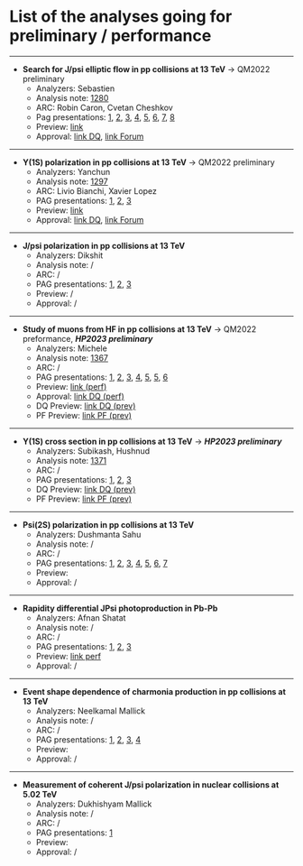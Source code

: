 # List of the analyses going for preliminary / performance


---
- **Search for J/psi elliptic flow in pp collisions at 13 TeV** &rarr; QM2022 preliminary
  - Analyzers: Sebastien
  - Analysis note: [1280](https://alice-notes.web.cern.ch/node/1280)
  - ARC: Robin Caron, Cvetan Cheshkov
  - Pag presentations: [1](https://indico.cern.ch/event/1120287/contributions/4705881/attachments/2380577/4067501/SPerrin_Analyse_PAG_280122.pdf), [2](https://indico.cern.ch/event/1123891/contributions/4717911/attachments/2384522/4074934/SPerrin_Analyse_PAG_040222.pdf), [3](https://indico.cern.ch/event/1158338/contributions/4864257/attachments/2438860/4177447/SPerrin_Analyse_PAG_050522.pdf), [4](https://indico.cern.ch/event/1163512/contributions/4886548/attachments/2447913/4194710/SPerrin_Analyse_PAG_190522.pdf), [5](https://indico.cern.ch/event/1170512/contributions/4926359/attachments/2464535/4225992/SPerrin_Analyse_PAG_170622.pdf), [6](https://indico.cern.ch/event/1176351/contributions/4943443/attachments/2473520/4244050/SPerrin_Analyse_PAG_310622.pdf), [7](https://indico.cern.ch/event/1181580/contributions/4963630/attachments/2480510/4258077/SPerrin_Analyse_PAG_150722.pdf), [8](https://indico.cern.ch/event/1211135/)
  - Preview: [link](https://indico.cern.ch/event/1122791/contributions/4713989/attachments/2386370/4078594/SPerrin_PWG_082222.pdf)
  - Approval: [link DQ](https://indico.cern.ch/event/1123657/contributions/4757398/attachments/2403669/4111306/SPerrin_PWG_080322.pdf), [link Forum](https://indico.cern.ch/event/1135462/contributions/4766973/attachments/2402443/4127170/SPerrin_PF_200322.pdf)
 
---

- **Y(1S) polarization in pp collisions at 13 TeV** &rarr; QM2022 preliminary
  - Analyzers: Yanchun
  - Analysis note: [1297](https://alice-notes.web.cern.ch/node/1297)
  - ARC: Livio Bianchi, Xavier Lopez
  - PAG presentations: [1](https://indico.cern.ch/event/1106532/contributions/4659662/attachments/2367201/4042653/dPAG20211217.pdf), [2](https://indico.cern.ch/event/1123891/contributions/4721504/attachments/2384694/4075402/dPAG20220204.pdf), [3](https://indico.cern.ch/event/1133107/contributions/4756039/attachments/2397690/4099940/dPAG20220225.pdf)
  - Preview: [link](https://indico.cern.ch/event/1122791/contributions/4713990/attachments/2387100/4079886/dYD20220208_DQPre.pdf)
  - Approval: [link DQ](https://indico.cern.ch/event/1123657/contributions/4757399/attachments/2403875/4111738/dYD20220308_DQApproval.pdf), [link Forum](https://indico.cern.ch/event/1135462/contributions/4766974/attachments/2402446/4127119/dYD20220322_PFApproval_final.pdf)
 
---

- **J/psi polarization in pp collisions at 13 TeV**
  - Analyzers: Dikshit
  - Analysis note: /
  - ARC: /
  - PAG presentations: [1](https://indico.cern.ch/event/1106532/contributions/4655204/attachments/2367115/4042226/Alice_PAG_update.pdf), [2](https://indico.cern.ch/event/1118278/contributions/4695981/attachments/2376679/4060039/alice_update21jan2022odp.pdf), [3](https://indico.cern.ch/event/1170512/contributions/4916436/attachments/2464504/4225937/PAG_DQ17june2022.pdf)
  - Preview: /
  - Approval: /
 
---

- **Study of muons from HF in pp collisions at 13 TeV** &rarr; QM2022 preformance, ***HP2023 preliminary***
  - Analyzers: Michele
  - Analysis note: [1367](https://alice-notes.web.cern.ch/node/1367)
  - ARC: /
  - PAG presentations: [1](https://indico.cern.ch/event/1120287/contributions/4709981/attachments/2380590/4067511/PAG_Update.pdf), [2](https://indico.cern.ch/event/1133107/contributions/4754331/attachments/2397669/4099900/MPennisi_PAG_meeting_25_02.pdf), [3](https://indico.cern.ch/event/1158338/contributions/4864039/attachments/2438863/4177454/PAG_Meeting_MPennisi_6_05_2022.pdf), [4](https://indico.cern.ch/event/1180174/contributions/4956606/attachments/2477171/4251720/MPennisi_PAG_meeting_8_07.pdf.pdf), [5](https://indico.cern.ch/event/1229959/contributions/5175723/attachments/2563941/4419848/Presentazioni%20Pag%209_12.pdf), [5](https://indico.cern.ch/event/1240482/contributions/5214801/attachments/2575267/4440562/MPennisi_PAG_meeting_13_01_23.pdf), [6](https://indico.cern.ch/event/1249202/contributions/5253442/attachments/2587333/4463982/MPennisi_PAG_meeting_3_02_23.pdf)
  - Preview: [link (perf)](https://indico.cern.ch/event/1122791/contributions/4714006/attachments/2386621/4078958/MPennisi_DQ_meeting.pdf)
  - Approval: [link DQ (perf)](https://indico.cern.ch/event/1123657/contributions/4757400/attachments/2403714/4111406/DQMeeting_MPennisi_8_03_2022.pdf)
  - DQ Preview: [link DQ (prev)](https://indico.cern.ch/event/1253027/contributions/5263689/attachments/2593370/4476019/MPennisi_PWG_preview_14_02.pdf)
  - PF Preview: [link PF (prev)](https://indico.cern.ch/event/1253172/contributions/5269471/attachments/2592409/4486103/MPennisi_PF_preview_23_02.pdf)
 
---

- **Y(1S) cross section in pp collisions at 13 TeV** &rarr; ***HP2023 preliminary***
  - Analyzers: Subikash, Hushnud
  - Analysis note: [1371](https://alice-notes.web.cern.ch/node/1371)
  - ARC: /
  - PAG presentations: [1](https://indico.cern.ch/event/1127549/contributions/4733104/attachments/2389551/4084669/PAG_Meeting_Feb11_2022.pdf), [2](https://indico.cern.ch/event/1216249/contributions/5116088/attachments/2537397/4367288/DQ_Upsilon_update_28_10_22-1.pdf), [3](https://indico.cern.ch/event/1249202/contributions/5249539/attachments/2587847/4465043/DQ_upsilon_03022023.pdf)
  - DQ Preview: [link DQ (prev)](https://indico.cern.ch/event/1253027/contributions/5263683/attachments/2593410/4476102/DQ_preview_14_02_2023.pdf)
  - PF Preview: [link PF (prev)](https://indico.cern.ch/event/1253172/contributions/5269473/attachments/2592410/4486525/PF_preview_23_02_2023.pdf)

---

- **Psi(2S) polarization in pp collisions at 13 TeV**
  - Analyzers: Dushmanta Sahu
  - Analysis note: /
  - ARC: /
  - PAG presentations: [1](https://indico.cern.ch/event/1129819/contributions/4745536/attachments/2393691/4092405/Dushmanta-PAG-18Feb2022.pdf), [2](https://indico.cern.ch/event/1176351/contributions/4940901/attachments/2473675/4244281/Dushmanta-PAG-1July2022.pdf), [3](https://indico.cern.ch/event/1209003/contributions/5084004/attachments/2523996/4340629/Dushmanta-PAG-7-10-22.pdf), [4](https://indico.cern.ch/event/1227320/contributions/5164003/attachments/2559161/4410543/Dushmanta-PAG-2-12-2022.pdf), [5](https://indico.cern.ch/event/1243521/contributions/5225883/attachments/2579153/4447955/Dushmanta-PAG-20-01-2023.pdf), [6](https://indico.cern.ch/event/1249202/contributions/5248566/attachments/2587285/4463919/PAGQQ2mumu03Feb2023_Neelkamal.pdf), [7](https://indico.cern.ch/event/1258435/contributions/5294573/attachments/2604004/4497028/Dushmanta-PAG-3-03-2023.pdf)
  - Preview: 
  - Approval: /

---

- **Rapidity differential JPsi photoproduction in Pb-Pb**
  - Analyzers: Afnan Shatat
  - Analysis note: /
  - ARC: /
  - PAG presentations: [1](https://indico.cern.ch/event/1170512/contributions/4916423/attachments/2464364/4226099/SHATAT_PAG_17June22.pdf), [2](https://indico.cern.ch/event/1225575/contributions/5155598/attachments/2554293/4401635/PAG_SHATAT_25Nov22-1.pdf), [3](https://indico.cern.ch/event/1258435/contributions/5285926/attachments/2603974/4496978/PAG_SHATAT_3March2023.pdf)
  - Preview: [link perf](https://indico.cern.ch/event/1253027/contributions/5263694/attachments/2593567/4476375/SHATAT_HP_DQPrev.pdf)
  - Approval: /

---

- **Event shape dependence of charmonia production in pp collisions at 13 TeV**
  - Analyzers: Neelkamal Mallick
  - Analysis note: /
  - ARC: /
  - PAG presentations: [1](https://indico.cern.ch/event/1170512/contributions/4923715/attachments/2464546/4226011/PAGQQ2mumu17June2022_Neelkamal.pdf), [2](https://indico.cern.ch/event/1209003/contributions/5086021/attachments/2524217/4341041/Neelkamal_PAGQQ2mumu07Oct2022.pdf), [3](https://indico.cern.ch/event/1232083/contributions/5183615/attachments/2568667/4428942/PAGQQ2mumu16Dec2022.pdf), [4](https://indico.cern.ch/event/1254899/contributions/5276497/attachments/2595392/4480001/PAGQQ2mumu17Feb2023_Neelkamal.pdf)
  - Preview:
  - Approval: /

---

- **Measurement of coherent J/psi polarization in nuclear collisions at 5.02 TeV**
  - Analyzers: Dukhishyam Mallick
  - Analysis note: /
  - ARC: /
  - PAG presentations: [1](https://indico.cern.ch/event/1254899/contributions/5276730/attachments/2595369/4479961/Coherent_Jpsi_polarisation_PAG_170223.pdf)
  - Preview:
  - Approval: /
